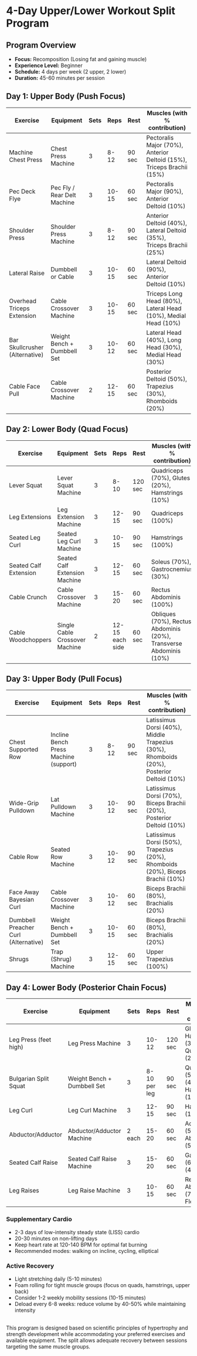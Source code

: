 # 4-Day Upper/Lower Workout Split Program

## Program Overview
- **Focus:** Recomposition (Losing fat and gaining muscle)
- **Experience Level:** Beginner
- **Schedule:** 4 days per week (2 upper, 2 lower)
- **Duration:** 45-60 minutes per session

## Day 1: Upper Body (Push Focus)

| Exercise                   | Equipment                   | Sets | Reps  | Rest   | Muscles (with % contribution)                                                |
|----------------------------|-----------------------------|------|-------|--------|------------------------------------------------------------------------------|
| Machine Chest Press        | Chest Press Machine         | 3    | 8-12  | 90 sec | Pectoralis Major (70%), Anterior Deltoid (15%), Triceps Brachii (15%)           |
| Pec Deck Flye              | Pec Fly / Rear Delt Machine | 3    | 10-15 | 60 sec | Pectoralis Major (90%), Anterior Deltoid (10%)                                 |
| Shoulder Press             | Shoulder Press Machine      | 3    | 8-12  | 90 sec | Anterior Deltoid (40%), Lateral Deltoid (35%), Triceps Brachii (25%)             |
| Lateral Raise              | Dumbbell or Cable           | 3    | 10-15 | 60 sec | Lateral Deltoid (90%), Anterior Deltoid (10%)                                  |
| Overhead Triceps Extension | Cable Crossover Machine     | 3    | 10-15 | 60 sec | Triceps Long Head (80%), Lateral Head (10%), Medial Head (10%)                 |
| Bar Skullcrusher (Alternative)           | Weight Bench + Dumbbell Set | 3    | 10-12 | 60 sec | Lateral Head (40%), Long Head (30%), Medial Head (30%)                         |
| Cable Face Pull            | Cable Crossover Machine     | 2    | 12-15 | 60 sec | Posterior Deltoid (50%), Trapezius (30%), Rhomboids (20%)                      |

## Day 2: Lower Body (Quad Focus)

| Exercise              | Equipment                     | Sets | Reps           | Rest   | Muscles (with % contribution)                                   |
|-----------------------|-------------------------------|------|----------------|--------|-------------------------------------------------------------------|
| Lever Squat           | Lever Squat Machine           | 3    | 8-10           | 120 sec| Quadriceps (70%), Glutes (20%), Hamstrings (10%)                  |
| Leg Extensions        | Leg Extension Machine         | 3    | 12-15          | 90 sec | Quadriceps (100%)                                                |
| Seated Leg Curl       | Seated Leg Curl Machine       | 3    | 10-15          | 90 sec | Hamstrings (100%)                                                |
| Seated Calf Extension | Seated Calf Extension Machine | 3    | 12-15          | 60 sec | Soleus (70%), Gastrocnemius (30%)                                  |
| Cable Crunch          | Cable Crossover Machine       | 3    | 15-20          | 60 sec | Rectus Abdominis (100%)                                            |
| Cable Woodchoppers    | Single Cable Crossover Machine| 2    | 12-15 each side| 60 sec | Obliques (70%), Rectus Abdominis (20%), Transverse Abdominis (10%)   |

## Day 3: Upper Body (Pull Focus)

| Exercise                 | Equipment                                  | Sets | Reps  | Rest   | Muscles (with % contribution)                                                       |
|--------------------------|--------------------------------------------|------|-------|--------|-------------------------------------------------------------------------------------|
| Chest Supported Row      | Incline Bench Press Machine (support)      | 3    | 8-12  | 90 sec | Latissimus Dorsi (40%), Middle Trapezius (30%), Rhomboids (20%), Posterior Deltoid (10%) |
| Wide-Grip Pulldown       | Lat Pulldown Machine                       | 3    | 10-12 | 90 sec | Latissimus Dorsi (70%), Biceps Brachii (20%), Posterior Deltoid (10%)                  |
| Cable Row                | Seated Row Machine                         | 3    | 10-12 | 90 sec | Latissimus Dorsi (50%), Trapezius (20%), Rhomboids (20%), Biceps Brachii (10%)         |
| Face Away Bayesian Curl  | Cable Crossover Machine                    | 3    | 10-12 | 60 sec | Biceps Brachii (80%), Brachialis (20%)                                               |
| Dumbbell Preacher Curl (Alternative)   | Weight Bench + Dumbbell Set                | 3    | 10-15 | 60 sec | Biceps Brachii (80%), Brachialis (20%)                                               |
| Shrugs                   | Trap (Shrug) Machine                       | 3    | 12-15 | 60 sec | Upper Trapezius (100%)                                                               |

## Day 4: Lower Body (Posterior Chain Focus)

| Exercise                 | Equipment                     | Sets | Reps           | Rest   | Muscles (with % contribution)                           |
|--------------------------|-------------------------------|------|----------------|--------|-----------------------------------------------------------|
| Leg Press (feet high)    | Leg Press Machine             | 3    | 10-12          | 120 sec| Glutes (50%), Hamstrings (30%), Quadriceps (20%)          |
| Bulgarian Split Squat    | Weight Bench + Dumbbell Set   | 3    | 8-10 per leg   | 90 sec | Quadriceps (50%), Glutes (40%), Hamstrings (10%)         |
| Leg Curl                 | Leg Curl Machine              | 3    | 12-15          | 90 sec | Hamstrings (100%)                                         |
| Abductor/Adductor        | Abductor/Adductor Machine     | 2 each| 15-20          | 60 sec | Adductors (50%), Abductors (50%)                         |
| Seated Calf Raise        | Seated Calf Raise Machine     | 3    | 15-20          | 60 sec | Gastrocnemius (60%), Soleus (40%)                         |
| Leg Raises               | Leg Raise Machine             | 3    | 10-15          | 60 sec | Rectus Abdominis (70%), Hip Flexors (30%)                |


### Supplementary Cardio
- 2-3 days of low-intensity steady state (LISS) cardio
- 20-30 minutes on non-lifting days
- Keep heart rate at 120-140 BPM for optimal fat burning
- Recommended modes: walking on incline, cycling, elliptical

### Active Recovery
- Light stretching daily (5-10 minutes)
- Foam rolling for tight muscle groups (focus on quads, hamstrings, upper back)
- Consider 1-2 weekly mobility sessions (10-15 minutes)
- Deload every 6-8 weeks: reduce volume by 40-50% while maintaining intensity
<br>
This program is designed based on scientific principles of hypertrophy and strength development while accommodating your preferred exercises and available equipment. The split allows adequate recovery between sessions targeting the same muscle groups.
